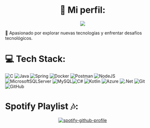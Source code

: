 # <div align="center">💫 Mi perfil:</div>
<div align="center">

  [![](https://visitcount.itsvg.in/api?id=jnlh863&icon=7&color=8)](https://visitcount.itsvg.in)

</div>

🌟 Apasionado por explorar nuevas tecnologías y enfrentar desafíos tecnológicos. 

# 💻 Tech Stack:
![C](https://img.shields.io/badge/c-%2300599C.svg?style=for-the-badge&logo=c&logoColor=white) ![Java](https://img.shields.io/badge/java-%23ED8B00.svg?style=for-the-badge&logo=openjdk&logoColor=white) ![Spring](https://img.shields.io/badge/spring-%236DB33F.svg?style=for-the-badge&logo=spring&logoColor=white) ![Docker](https://img.shields.io/badge/docker-%230db7ed.svg?style=for-the-badge&logo=docker&logoColor=white) ![Postman](https://img.shields.io/badge/Postman-FF6C37?style=for-the-badge&logo=postman&logoColor=white) ![NodeJS](https://img.shields.io/badge/node.js-6DA55F?style=for-the-badge&logo=node.js&logoColor=white)  ![MicrosoftSQLServer](https://img.shields.io/badge/Microsoft%20SQL%20Server-CC2927?style=for-the-badge&logo=microsoft%20sql%20server&logoColor=white) ![MySQL](https://img.shields.io/badge/mysql-%2300000f.svg?style=for-the-badge&logo=mysql&logoColor=white)![C#](https://img.shields.io/badge/c%23-%23239120.svg?style=for-the-badge&logo=csharp&logoColor=white) ![Kotlin](https://img.shields.io/badge/kotlin-%237F52FF.svg?style=for-the-badge&logo=kotlin&logoColor=white) ![Azure](https://img.shields.io/badge/azure-%230072C6.svg?style=for-the-badge&logo=microsoftazure&logoColor=white) ![.Net](https://img.shields.io/badge/.NET-5C2D91?style=for-the-badge&logo=.net&logoColor=white) ![Git](https://img.shields.io/badge/git-%23F05033.svg?style=for-the-badge&logo=git&logoColor=white) ![GitHub](https://img.shields.io/badge/github-%23121011.svg?style=for-the-badge&logo=github&logoColor=white)

# Spotify Playlist 🎶:
<div align="center">
  
  [![spotify-github-profile](https://spotify-github-profile.kittinanx.com/api/view?uid=31iz7f2lhuawboyoeu76gwiiiyau&cover_image=true&theme=novatorem&show_offline=false&background_color=4044b5&interchange=false&bar_color=7b4eb1&bar_color_cover=false)](https://github.com/kittinan/spotify-github-profile)

</div>

<!-- Proudly created with GPRM ( https://gprm.itsvg.in ) -->
